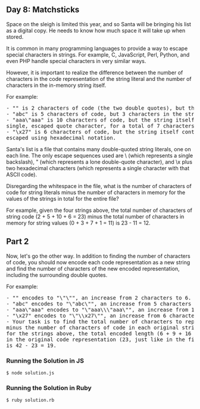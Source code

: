 ## Day 8: Matchsticks

Space on the sleigh is limited this year, and so Santa will be bringing his list as a digital copy.
He needs to know how much space it will take up when stored.

It is common in many programming languages to provide a way to escape special characters in strings.
For example, C, JavaScript, Perl, Python, and even PHP handle special characters in very similar ways.

However, it is important to realize the difference between the number of characters in the code
representation of the string literal and the number of characters in the in-memory string itself.

For example:

<pre>
- "" is 2 characters of code (the two double quotes), but the string contains zero characters.
- "abc" is 5 characters of code, but 3 characters in the string data.
- "aaa\"aaa" is 10 characters of code, but the string itself contains six "a" characters and a
single, escaped quote character, for a total of 7 characters in the string data.
- "\x27" is 6 characters of code, but the string itself contains just one - an apostrophe ('),
escaped using hexadecimal notation.
</pre>

Santa's list is a file that contains many double-quoted string literals, one on each line.
The only escape sequences used are \\ (which represents a single backslash), \" (which represents
  a lone double-quote character), and \x plus two hexadecimal characters
(which represents a single character with that ASCII code).

Disregarding the whitespace in the file, what is the number of characters of code for string
literals minus the number of characters in memory for the values of the strings in total for
the entire file?

For example, given the four strings above, the total number of characters of string code
(2 + 5 + 10 + 6 = 23) minus the total number of characters in memory for string values
(0 + 3 + 7 + 1 = 11) is 23 - 11 = 12.

## Part 2

Now, let's go the other way. In addition to finding the number of characters of code,
you should now encode each code representation as a new string and find the number of characters
of the new encoded representation, including the surrounding double quotes.

For example:

<pre>
- "" encodes to "\"\"", an increase from 2 characters to 6.
- "abc" encodes to "\"abc\"", an increase from 5 characters to 9.
- "aaa\"aaa" encodes to "\"aaa\\\"aaa\"", an increase from 10 characters to 16.
- "\x27" encodes to "\"\\x27\"", an increase from 6 characters to 11.
- Your task is to find the total number of characters to represent the newly encoded strings
minus the number of characters of code in each original string literal. For example,
for the strings above, the total encoded length (6 + 9 + 16 + 11 = 42) minus the characters
in the original code representation (23, just like in the first part of this puzzle)
is 42 - 23 = 19.
</pre>

### Running the Solution in JS

    $ node solution.js

### Running the Solution in Ruby

    $ ruby solution.rb

